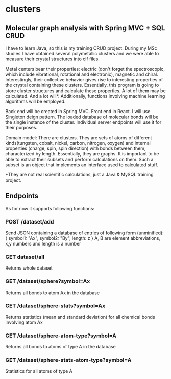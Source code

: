 # clusters
## Molecular graph analysis with Spring MVC + SQL CRUD


I have to learn Java, so this is my training CRUD project.
During my MSc studies I have obtained several polymetallic clusters and we were able to measure their crystal structures into cif files.

Metal centers bear their properties: electric (don't forget the spectroscopic, which include vibrational, rotational and electronic), magnetic and chiral. Interestingly, their collective behavior gives rise to interesting properties of the crystal containing these clusters. Essentially, this program is going to store cluster structures and calculate these properties. A lot of them may be calculated. And a lot will*.
Additionally, functions involving machine learning algorithms will be employed.

Back end will be created in Spring MVC. Front end in React. I will use Singleton deign pattern. The loaded
database of molecular bonds will be the single instance of the cluster. Individual server endpoints will use it for their purposes.

Domain model:
There are clusters. They are sets of atoms of different kinds(tungsten, cobalt, nickel, carbon, nitrogen, oxygen) and internal properties (charge, spin, spin direction) with bonds between them, characterized by length. Essentially, they are graphs. It is important to be able to extract their subsets and perform calculations on them. Such a subset is an object that implements an interface used to calculated stuff.


*They are not real scientific calculations, just a Java & MySQL training project.


## Endpoints
As for now it supports following functions:
### POST /dataset/add
Send JSON containing a database of entries of following form (unminified):
{
  symbol1: "Ax",
  symbol2: "By",
  length: z
}
A, B are element abbreviations, x,y numbers and length is a number

### GET dataset/all
Returns whole dataset

### GET /dataset/sphere?symbol=Ax
Returns all bonds to atom Ax in the database

### GET /dataset/sphere-stats?symbol=Ax
Returns statistics (mean and standard deviation) for all chemical bonds involving atom Ax

### GET /dataset/sphere-atom-type?symbol=A
Returns all bonds to atoms of type A in the database

### GET /dataset/sphere-stats-atom-type?symbol=A
Statistics for all atoms of type A

